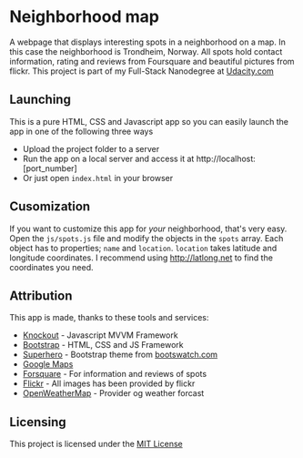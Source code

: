 # Neighborhood map
A webpage that displays interesting spots in a neighborhood on a map. In this case the neighborhood is Trondheim, Norway. All spots hold contact information, rating and reviews from Foursquare and beautiful pictures from flickr. This project is part of my Full-Stack Nanodegree at [Udacity.com](http://udacity.com)

## Launching
This is a pure HTML, CSS and Javascript app so you can easily launch the app in one of the following three ways
- Upload the project folder to a server
- Run the app on a local server and access it at http://localhost:[port_number]
- Or just open `index.html` in your browser

## Cusomization
If you want to customize this app for _your_ neighborhood, that's very easy. Open the `js/spots.js` file and modify the objects in the `spots` array. Each object has to properties; `name` and `location`. `location` takes latitude and longitude coordinates. I recommend using http://latlong.net to find the coordinates you need.

## Attribution
This app is made, thanks to these tools and services:
- [Knockout](http://knockoutjs.com) - Javascript MVVM Framework
- [Bootstrap](http://getbootstrap.com) - HTML, CSS and JS Framework
- [Superhero](https://bootswatch.com/superhero/) - Bootstrap theme from [bootswatch.com](http://bootswatch.com)
- [Google Maps](http://maps.google.com)
- [Forsquare](http://foursquare.com) - For information and reviews of spots
- [Flickr](http://flickr.com) - All images has been provided by flickr
- [OpenWeatherMap](http://openweathermap.org) - Provider og weather forcast

## Licensing
This project is licensed under the [MIT License](LICENSE)